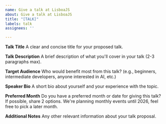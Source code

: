 ```yaml
---
name: Give a talk at LisboaJS
about: Give a talk at LisboaJS
title: "[TALK]"
labels: talk
assignees: ''

---
```


**Talk Title**
A clear and concise title for your proposed talk.

**Talk Description**
A brief description of what you'll cover in your talk (2-3 paragraphs max).

**Target Audience**
Who would benefit most from this talk? (e.g., beginners, intermediate developers, anyone interested in AI, etc.)

**Speaker Bio**
A short bio about yourself and your experience with the topic.

**Preferred Month**
Do you have a preferred month or date for giving this talk? If possible, share 2 options. We're planning monthly events until 2026, feel free to pick a later month.

**Additional Notes**
Any other relevant information about your talk proposal.
